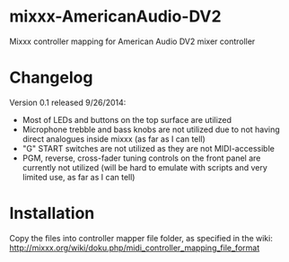mixxx-AmericanAudio-DV2
=======================

Mixxx controller mapping for American Audio DV2 mixer controller

Changelog
=======================

Version 0.1 released 9/26/2014:
* Most of LEDs and buttons on the top surface are utilized
* Microphone trebble and bass knobs are not utilized due to not having direct analogues inside mixxx (as far as I can tell)
* "G" START switches are not utilized as they are not MIDI-accessible
* PGM, reverse, cross-fader tuning controls on the front panel are currently not utilized (will be hard to emulate with scripts and very limited use, as far as I can tell)

Installation
=======================

Copy the files into controller mapper file folder, as specified in the wiki: http://mixxx.org/wiki/doku.php/midi_controller_mapping_file_format
